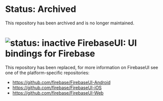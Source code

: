 # Status: Archived
This repository has been archived and is no longer maintained.

![status: inactive](https://img.shields.io/badge/status-inactive-red.svg)
FirebaseUI: UI bindings for Firebase
======================================================

This repository has been replaced, for more information on FirebaseUI see
one of the platform-specific repositories:

  * https://github.com/firebase/FirebaseUI-Android
  * https://github.com/firebase/FirebaseUI-iOS
  * https://github.com/firebase/FirebaseUI-Web
